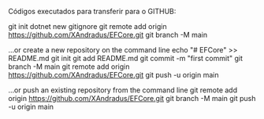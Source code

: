 Códigos executados para transferir para o GITHUB:

git init
dotnet new gitignore
git remote add origin https://github.com/XAndradus/EFCore.git
git branch -M main


…or create a new repository on the command line
echo "# EFCore" >> README.md
git init
git add README.md
git commit -m "first commit"
git branch -M main
git remote add origin https://github.com/XAndradus/EFCore.git
git push -u origin main

…or push an existing repository from the command line
git remote add origin https://github.com/XAndradus/EFCore.git
git branch -M main
git push -u origin main